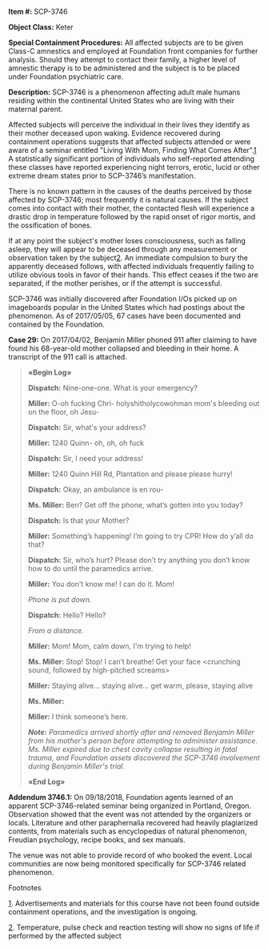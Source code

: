 **Item #:** SCP-3746

**Object Class:** Keter

**Special Containment Procedures:** All affected subjects are to be given Class-C amnestics and employed at Foundation front companies for further analysis. Should they attempt to contact their family, a higher level of amnestic therapy is to be administered and the subject is to be placed under Foundation psychiatric care.

**Description:** SCP-3746 is a phenomenon affecting adult male humans residing within the continental United States who are living with their maternal parent.

Affected subjects will perceive the individual in their lives they identify as their mother deceased upon waking. Evidence recovered during containment operations suggests that affected subjects attended or were aware of a seminar entitled "Living With Mom, Finding What Comes After".[1](javascript:;) A statistically significant portion of individuals who self-reported attending these classes have reported experiencing night terrors, erotic, lucid or other extreme dream states prior to SCP-3746’s manifestation.

There is no known pattern in the causes of the deaths perceived by those affected by SCP-3746; most frequently it is natural causes. If the subject comes into contact with their mother, the contacted flesh will experience a drastic drop in temperature followed by the rapid onset of rigor mortis, and the ossification of bones.

If at any point the subject's mother loses consciousness, such as falling asleep, they will appear to be deceased through any measurement or observation taken by the subject[2](javascript:;). An immediate compulsion to bury the apparently deceased follows, with affected individuals frequently failing to utilize obvious tools in favor of their hands. This effect ceases if the two are separated, if the mother perishes, or if the attempt is successful.

SCP-3746 was initially discovered after Foundation I/Os picked up on imageboards popular in the United States which had postings about the phenomenon. As of 2017/05/05, 67 cases have been documented and contained by the Foundation.

**Case 29:** On 2017/04/02, Benjamin Miller phoned 911 after claiming to have found his 68-year-old mother collapsed and bleeding in their home. A transcript of the 911 call is attached.

> **«Begin Log»**
> 
> **Dispatch:** Nine-one-one. What is your emergency?
> 
> **Miller:** O-oh fucking Chri- holyshitholycowohman mom's bleeding out on the floor, oh Jesu-
> 
> **Dispatch:** Sir, what's your address?
> 
> **Miller:** 1240 Quinn- oh, oh, oh fuck <retching>
> 
> **Dispatch:** Sir, I need your address!
> 
> **Miller:** 1240 Quinn Hill Rd, Plantation and please please hurry!
> 
> **Dispatch:** Okay, an ambulance is en rou-
> 
> **Ms. Miller:** <muffled> Ben? Get off the phone, what’s gotten into you today?
> 
> **Dispatch:** Is that your Mother?
> 
> **Miller:** Something’s happening! I’m going to try CPR! How do y’all do that?
> 
> **Dispatch:** Sir, who’s hurt? Please don’t try anything you don’t know how to do until the paramedics arrive.
> 
> **Miller:** You don't know me! I can do it. Mom!
> 
> _Phone is put down._
> 
> **Dispatch:** Hello? Hello?
> 
> _From a distance._
> 
> **Miller:** Mom! Mom, calm down, I'm trying to help!
> 
> **Ms. Miller:** Stop! Stop! I can’t breathe! Get your <unintelligible> face <crunching sound, followed by high-pitched screams>
> 
> **Miller:** Staying alive… staying alive… get warm, please, staying alive
> 
> **Ms. Miller:** <gurgling>
> 
> **Miller:** I think someone’s here.
> 
> _**Note:** Paramedics arrived shortly after and removed Benjamin Miller from his mother's person before attempting to administer assistance. Ms. Miller expired due to chest cavity collapse resulting in fatal trauma, and Foundation assets discovered the SCP-3746 involvement during Benjamin Miller's trial._
> 
> **«End Log»**

**Addendum 3746.1:** On 09/18/2018, Foundation agents learned of an apparent SCP-3746-related seminar being organized in Portland, Oregon. Observation showed that the event was not attended by the organizers or locals. Literature and other paraphernalia recovered had heavily plagiarized contents, from materials such as encyclopedias of natural phenomenon, Freudian psychology, recipe books, and sex manuals.

The venue was not able to provide record of who booked the event. Local communities are now being monitored specifically for SCP-3746 related phenomenon.

Footnotes

[1](javascript:;). Advertisements and materials for this course have not been found outside containment operations, and the investigation is ongoing.

[2](javascript:;). Temperature, pulse check and reaction testing will show no signs of life if performed by the affected subject